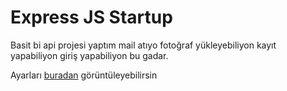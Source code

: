 # Express JS Startup

Basit bi api projesi yaptım mail atıyo fotoğraf yükleyebiliyon kayıt yapabiliyon giriş yapabiliyon bu gadar.

Ayarları [buradan](https://github.com/byk1lla/expressJSStartup/blob/main/.env) görüntüleyebilirsin
